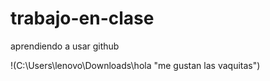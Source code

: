 # trabajo-en-clase
aprendiendo a usar github

!(C:\Users\lenovo\Downloads\hola "me gustan las vaquitas")
